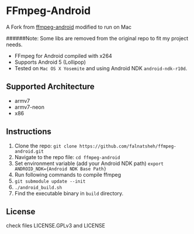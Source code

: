 FFmpeg-Android 
==============

A Fork from [ffmpeg-android](https://github.com/hiteshsondhi88/ffmpeg-android) modified to run on Mac

######Note: Some libs are removed from the original repo to fit my project needs. 

* FFmpeg for Android compiled with x264
* Supports Android 5 (Lollipop) 
* Tested on `Mac OS X Yosemite` and using Android NDK `android-ndk-r10d`. 

Supported Architecture
----
* armv7
* armv7-neon
* x86

Instructions
----
1. Clone the repo: `git clone https://github.com/falnatsheh/ffmpeg-android.git`
2. Navigate to the repo file: `cd ffmpeg-android`
2. Set environment variable (add your Android NDK path) `export ANDROID_NDK={Android NDK Base Path}`
2. Run following commands to compile ffmpeg 
  1. `git submodule update --init`
  2. `./android_build.sh` 
3. Find the executable binary in `build` directory. 

License
----
  check files LICENSE.GPLv3 and LICENSE
